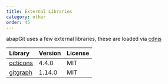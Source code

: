 ```yaml
---
title: External Libraries
category: other
order: 45
---
```


abapGit uses a few external libraries, these are loaded via [cdnjs](https://cdnjs.com/about)

Library   | Version | License
:------------ | :------------ | :------------
[octicons](https://github.com/primer/octicons) | 4.4.0 | MIT
[gitgraph](https://github.com/nicoespeon/gitgraph.js) | 1.14.0 | MIT
